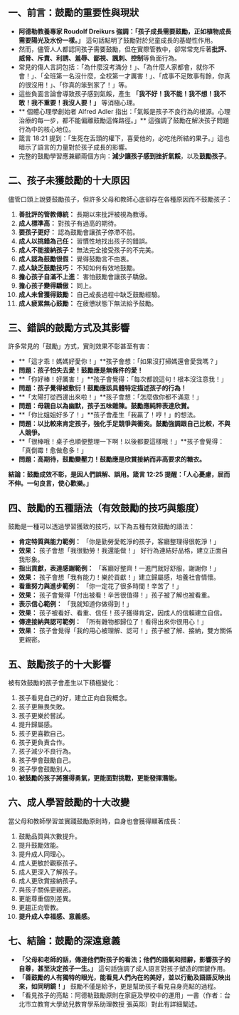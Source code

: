 ## 一、前言：鼓勵的重要性與現狀

- **阿德勒教養專家 Roudolf Dreikurs 強調：「孩子成長需要鼓勵，正如植物成長需要陽光及水份一樣。」** 這句話點明了鼓勵對於兒童成長的基礎性作用。
- 然而，儘管人人都認同孩子需要鼓勵，但在實際管教中，卻常常充斥著**批評、威脅、斥責、利誘、羞辱、鄙視、諷刺、控制**等負面行為。
- 常見的傷人言詞包括：「為什麼沒考滿分！」、「為什麼人家都會，就你不會！」、「全班第一名沒什麼，全校第一才厲害！」、「成事不足敗事有餘，你真的很沒用！」、「你真的笨到家了！」等。
- 這些負面言論會導致孩子感到氣餒，產生 **「我不好！我不能！我不想！我不敢！我不重要！我沒人要！」** 等消極心理。
- ** 個體心理學創始者 Alfred Adler 指出：「氣餒是孩子不良行為的根源。心理治療的每一步，都不能偏離鼓勵這條路徑。」** 這強調了鼓勵在解決孩子問題行為中的核心地位。
- 箴言 18:21 提到：「生死在舌頭的權下，喜愛他的，必吃他所結的果子。」這也暗示了語言的力量對於孩子成長的影響。
- 完整的鼓勵學習應兼顧兩個方向：**減少讓孩子感到挫折氣餒**，以及**鼓勵孩子**。

## 二、孩子未獲鼓勵的十大原因

儘管口頭上說要鼓勵孩子，但許多父母和教師心底卻存在各種原因而不鼓勵孩子：

1. **善批評的管教傳統：** 長期以來批評被視為教導。
2. **成人標準高：** 對孩子有過高的期待。
3. **要孩子更好：** 認為鼓勵會讓孩子停滯不前。
4. **成人以挑錯為己任：** 習慣性地找出孩子的錯誤。
5. **成人不能接納孩子：** 無法完全接受孩子的不完美。
6. **成人認為鼓勵很假：** 覺得鼓勵言不由衷。
7. **成人缺乏鼓勵技巧：** 不知如何有效地鼓勵。
8. **擔心孩子自滿不上進：** 害怕鼓勵會讓孩子驕傲。
9. **擔心孩子變得驕傲：** 同上。
10. **成人未曾獲得鼓勵：** 自己成長過程中缺乏鼓勵經驗。
11. **成人疲累無心鼓勵：** 在疲憊狀態下無法給予鼓勵。

## 三、錯誤的鼓勵方式及其影響

許多常見的「鼓勵」方式，實則效果不彰甚至有害：

- **「這才乖！媽媽好愛你！」**孩子會想：「如果沒打掃媽還會愛我嗎？」
- **問題：孩子怕失去愛！鼓勵應是無條件的愛！**
- **「你好棒！好厲害！」**孩子會覺得：「每次都說這句！根本沒注意我！」
- **問題：孩子覺得被敷衍！鼓勵應該具體特定描述孩子的行為！**
- **「太陽打從西邊出來啦！」**孩子會想：「怎麼做你都不滿意！」
- **問題：母親自以為幽默，孩子五味雜陳。鼓勵應純粹表達欣賞。**
- **「你比姐姐好多了！」**孩子會產生「我贏了！哼！」的想法。
- **問題：以比較來肯定孩子，強化手足競爭與衝突。鼓勵強調跟自己比較，不與人競爭。**
- **「很棒哦！桌子也順便整理一下啊！以後都要這樣哦！」**孩子會覺得：「真倒霉！愈做愈多！」
- **問題：高期待，鼓勵變壓力！鼓勵應是欣賞接納而非高要求的糖衣。**

**結論：鼓勵成效不彰，是因人們誤解、誤用。箴言 12:25 提醒：「人心憂慮，屈而不伸。一句良言，使心歡樂。」**

## 四、鼓勵的五種語法（有效鼓勵的技巧與態度）

鼓勵是一種可以透過學習獲致的技巧，以下為五種有效鼓勵的語法：

- **肯定特質與能力範例：** 「你是勤勞愛乾淨的孩子，客廳整理得很乾淨！」
- **效果：** 孩子會想「我很勤勞！我還能做！」 好行為連結好品格，建立正面自我形象。
- **指出貢獻，表達感謝範例：** 「客廳好整齊！一進門就好舒服，謝謝你！」
- **效果：** 孩子會想「我有能力！樂於貢獻！」建立歸屬感，培養社會情懷。
- **看重努力與進步範例：** 「你一定花了很多時間！辛苦了！」
- **效果：** 孩子會覺得「付出被看！辛苦很值得！」孩子被了解也被看重。
- **表示信心範例：** 「我就知道你做得到！」
- **效果：** 孩子被看好、看重、信任！孩子獲得肯定，因成人的信賴建立自信。
- **傳達接納與認可範例：** 「所有雜物都歸位了！看得出來你很用心！」
- **效果：** 孩子會覺得「我的用心被理解、認可！」孩子被了解、接納，雙方關係更親密。

## 五、鼓勵孩子的十大影響

被有效鼓勵的孩子會產生以下積極變化：

1. 孩子看見自己的好，建立正向自我概念。
2. 孩子更無畏失敗。
3. 孩子更樂於嘗試。
4. 提升歸屬感。
5. 孩子更喜歡自己。
6. 孩子更負責合作。
7. 孩子減少不良行為。
8. 孩子學會鼓勵自己。
9. 孩子學會鼓勵別人。
10. **被鼓勵的孩子將獲得勇氣，更能面對挑戰，更能發揮潛能。**

## 六、成人學習鼓勵的十大改變

當父母和教師學習並實踐鼓勵原則時，自身也會獲得顯著成長：

1. 鼓勵品質與次數提升。
2. 提升鼓勵效能。
3. 提升成人同理心。
4. 成人更敏於觀察孩子。
5. 成人更深入了解孩子。
6. 成人更欣賞接納孩子。
7. 與孩子關係更親密。
8. 更能尊重個別差異。
9. 更趨正向管教。
10. **提升成人幸福感、意義感。**

## 七、結論：鼓勵的深遠意義

- **「父母和老師的話，傳達他們對孩子的看法；他們的語氣和措辭，影響孩子的自尊，甚至決定孩子一生。」** 這句話強調了成人語言對孩子塑造的關鍵作用。
- **「善鼓勵的人有獨特的眼光，能看見人們內在的美好，並以行動及語語反映出來，如同明鏡！」** 鼓勵不僅是給予，更是幫助孩子看見自身亮點的過程。
- 「看見孩子的亮點：阿德勒鼓勵原則在家庭及學校中的運用」一書（作者：台北巿立教育大學幼兒教育學系助理教授 張英熙）對此有詳細闡述。